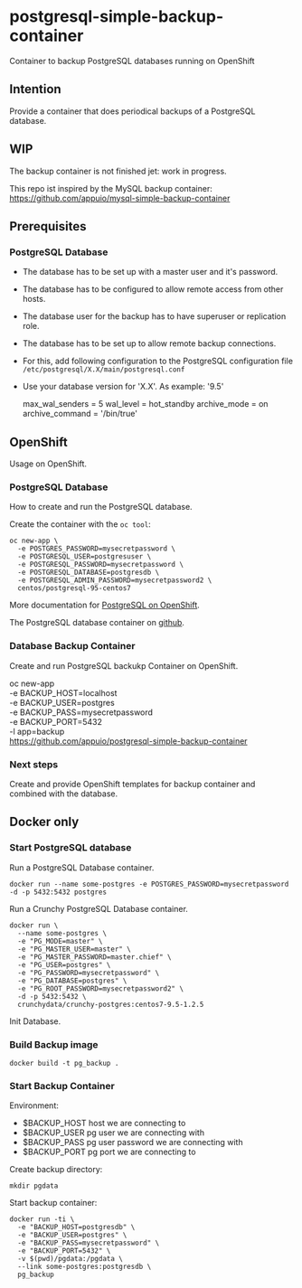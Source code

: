 # postgresql-simple-backup-container
Container to backup PostgreSQL databases running on OpenShift

## Intention
Provide a container that does periodical backups of a PostgreSQL database.

## WIP
The backup container is not finished jet: work in progress.

This repo ist inspired by the MySQL backup container: https://github.com/appuio/mysql-simple-backup-container

## Prerequisites

### PostgreSQL Database
* The database has to be set up with a master user and it's password.
* The database has to be configured to allow remote access from other hosts.
* The database user for the backup has to have superuser or replication role.
* The database has to be set up to allow remote backup connections.
 * For this, add following configuration to the PostgreSQL configuration file `/etc/postgresql/X.X/main/postgresql.conf`
 * Use your database version for 'X.X'. As example: '9.5'


    max_wal_senders = 5
    wal_level = hot_standby
    archive_mode = on
    archive_command = '/bin/true'

## OpenShift
Usage on OpenShift.

### PostgreSQL Database
How to create and run the PostgreSQL database.

Create the container with the `oc tool`:

    oc new-app \
      -e POSTGRES_PASSWORD=mysecretpassword \
      -e POSTGRESQL_USER=postgresuser \
      -e POSTGRESQL_PASSWORD=mysecretpassword \
      -e POSTGRESQL_DATABASE=postgresdb \
      -e POSTGRESQL_ADMIN_PASSWORD=mysecretpassword2 \
      centos/postgresql-95-centos7

More documentation for [PostgreSQL on OpenShift](https://docs.openshift.org/latest/using_images/db_images/postgresql.html).

The PostgreSQL database container on [github](https://github.com/sclorg/postgresql-container).

### Database Backup Container

Create and run PostgreSQL backukp Container on OpenShift.

oc new-app \
  -e BACKUP_HOST=localhost \
  -e BACKUP_USER=postgres \
  -e BACKUP_PASS=mysecretpassword \
  -e BACKUP_PORT=5432 \
  -l app=backup \
  https://github.com/appuio/postgresql-simple-backup-container

### Next steps

Create and provide OpenShift templates for backup container and combined with the database.

## Docker only

### Start PostgreSQL database
Run a PostgreSQL Database container.

    docker run --name some-postgres -e POSTGRES_PASSWORD=mysecretpassword -d -p 5432:5432 postgres

Run a Crunchy PostgreSQL Database container.

    docker run \
      --name some-postgres \
      -e "PG_MODE=master" \
      -e "PG_MASTER_USER=master" \
      -e "PG_MASTER_PASSWORD=master.chief" \
      -e "PG_USER=postgres" \
      -e "PG_PASSWORD=mysecretpassword" \
      -e "PG_DATABASE=postgres" \
      -e "PG_ROOT_PASSWORD=mysecretpassword2" \
      -d -p 5432:5432 \
      crunchydata/crunchy-postgres:centos7-9.5-1.2.5

Init Database.

### Build Backup image

    docker build -t pg_backup .

### Start Backup Container

Environment:
* $BACKUP_HOST host we are connecting to
* $BACKUP_USER pg user we are connecting with
* $BACKUP_PASS pg user password we are connecting with
* $BACKUP_PORT pg port we are connecting to

Create backup directory:

    mkdir pgdata

Start backup container:

    docker run -ti \
      -e "BACKUP_HOST=postgresdb" \
      -e "BACKUP_USER=postgres" \
      -e "BACKUP_PASS=mysecretpassword" \
      -e "BACKUP_PORT=5432" \
      -v $(pwd)/pgdata:/pgdata \
      --link some-postgres:postgresdb \
      pg_backup
